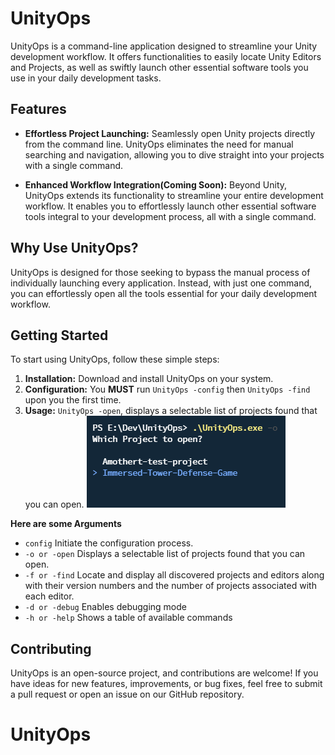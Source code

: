 # UnityOps

UnityOps is a command-line application designed to streamline your Unity development workflow. It offers functionalities to easily locate Unity Editors and Projects, as well as swiftly launch other essential software tools you use in your daily development tasks.

## Features

- **Effortless Project Launching:** Seamlessly open Unity projects directly from the command line. UnityOps eliminates the need for manual searching and navigation, allowing you to dive straight into your projects with a single command.

- **Enhanced Workflow Integration(Coming Soon):** Beyond Unity, UnityOps extends its functionality to streamline your entire development workflow. It enables you to effortlessly launch other essential software tools integral to your development process, all with a single command.

## Why Use UnityOps?

UnityOps is designed for those seeking to bypass the manual process of individually launching every application. Instead, with just one command, you can effortlessly open all the tools essential for your daily development workflow.

## Getting Started

To start using UnityOps, follow these simple steps:

1. **Installation:** Download and install UnityOps on your system.
2. **Configuration:** You **MUST** run `UnityOps -config` then `UnityOps -find` upon you the first time.
3. **Usage:** `UnityOps -open`, displays a selectable list of projects found that you can open.
   ![selectable list of projects found, that you can open.](ProjectSelection.png)

**Here are some Arguments**<br/>

- `config` Initiate the configuration process.<br/>
- `-o or -open` Displays a selectable list of projects found that you can open.<br/>
- `-f or -find` Locate and display all discovered projects and editors along with their version numbers and the number of projects associated with each editor.<br/>
- `-d or -debug` Enables debugging mode<br/>
- `-h or -help` Shows a table of available commands<br/>

## Contributing

UnityOps is an open-source project, and contributions are welcome! If you have ideas for new features, improvements, or bug fixes, feel free to submit a pull request or open an issue on our GitHub repository.
# UnityOps
